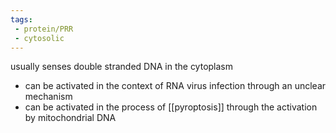 ```yaml
---
tags:
 - protein/PRR
 - cytosolic
---
```

usually senses double stranded DNA in the cytoplasm 

- can be activated in the context of RNA virus infection through an unclear mechanism 
- can be activated in the process of [[pyroptosis]] through the activation by mitochondrial DNA 

	